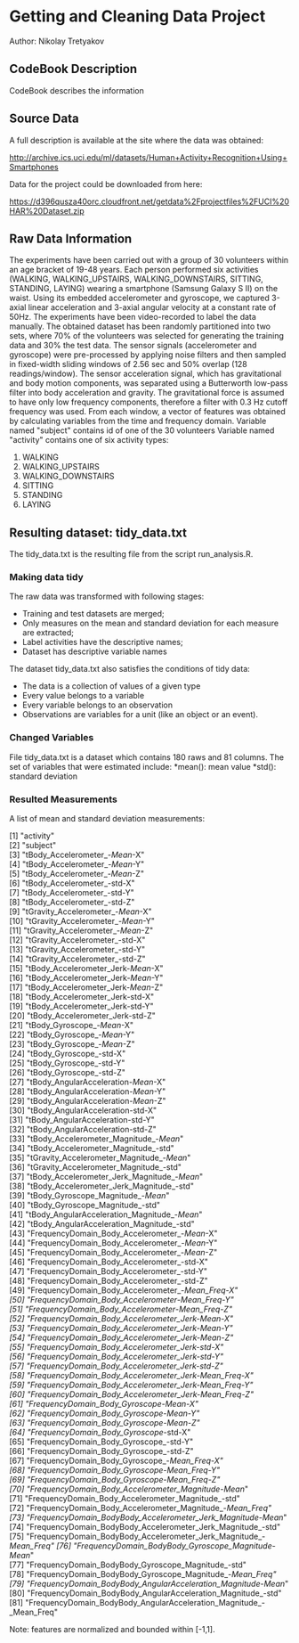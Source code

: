 # Getting and Cleaning Data Project
Author: Nikolay Tretyakov
## CodeBook Description

CodeBook describes the information 


## Source Data

A full description is available at the site where the data was obtained:

http://archive.ics.uci.edu/ml/datasets/Human+Activity+Recognition+Using+Smartphones

Data for the project could be downloaded from here:

https://d396qusza40orc.cloudfront.net/getdata%2Fprojectfiles%2FUCI%20HAR%20Dataset.zip 

## Raw Data Information

The experiments have been carried out with a group of 30 volunteers within an age bracket of 19-48 years. Each person performed six activities (WALKING, WALKING_UPSTAIRS, WALKING_DOWNSTAIRS, SITTING, STANDING, LAYING) wearing a smartphone (Samsung Galaxy S II) on the waist. Using its embedded accelerometer and gyroscope, we captured 3-axial linear acceleration and 3-axial angular velocity at a constant rate of 50Hz. The experiments have been video-recorded to label the data manually. The obtained dataset has been randomly partitioned into two sets, where 70% of the volunteers was selected for generating the training data and 30% the test data.
The sensor signals (accelerometer and gyroscope) were pre-processed by applying noise filters and then sampled in fixed-width sliding windows of 2.56 sec and 50% overlap (128 readings/window). The sensor acceleration signal, which has gravitational and body motion components, was separated using a Butterworth low-pass filter into body acceleration and gravity. The gravitational force is assumed to have only low frequency components, therefore a filter with 0.3 Hz cutoff frequency was used. From each window, a vector of features was obtained by calculating variables from the time and frequency domain.
Variable named "subject" contains id of one of the 30 volunteers
Variable named "activity" contains one of six activity types: 
1. WALKING
2. WALKING_UPSTAIRS
3. WALKING_DOWNSTAIRS
4. SITTING
5. STANDING
6. LAYING

## Resulting dataset: tidy_data.txt

The tidy_data.txt is the resulting file from the script run_analysis.R. 

### Making data tidy

The raw data was transformed with following stages:

-  Training and test datasets are merged;
-  Only measures on the mean and standard deviation for each measure are extracted;
-  Label activities have the descriptive names;
-  Dataset has descriptive variable names

The dataset tidy_data.txt also satisfies the conditions of tidy data:

- The data is a collection of values of a given type
- Every value belongs to a variable
- Every variable belongs to an observation
- Observations are variables for a unit (like an object or an event).

### Changed Variables

File tidy_data.txt is a dataset which contains 180 raws and 81 columns. The set of variables that were estimated include:
*mean(): mean value
*std(): standard deviation

### Resulted Measurements

A list of mean and standard deviation measurements:

 [1] "activity"                                                          
 [2] "subject"                                                           
 [3] "tBody_Accelerometer_-_Mean_-X"                                     
 [4] "tBody_Accelerometer_-_Mean_-Y"                                     
 [5] "tBody_Accelerometer_-_Mean_-Z"                                     
 [6] "tBody_Accelerometer_-std-X"                                        
 [7] "tBody_Accelerometer_-std-Y"                                        
 [8] "tBody_Accelerometer_-std-Z"                                        
 [9] "tGravity_Accelerometer_-_Mean_-X"                                  
[10] "tGravity_Accelerometer_-_Mean_-Y"                                  
[11] "tGravity_Accelerometer_-_Mean_-Z"                                  
[12] "tGravity_Accelerometer_-std-X"                                     
[13] "tGravity_Accelerometer_-std-Y"                                     
[14] "tGravity_Accelerometer_-std-Z"                                     
[15] "tBody_Accelerometer_Jerk-_Mean_-X"                                 
[16] "tBody_Accelerometer_Jerk-_Mean_-Y"                                 
[17] "tBody_Accelerometer_Jerk-_Mean_-Z"                                 
[18] "tBody_Accelerometer_Jerk-std-X"                                    
[19] "tBody_Accelerometer_Jerk-std-Y"                                    
[20] "tBody_Accelerometer_Jerk-std-Z"                                    
[21] "tBody_Gyroscope_-_Mean_-X"                                         
[22] "tBody_Gyroscope_-_Mean_-Y"                                         
[23] "tBody_Gyroscope_-_Mean_-Z"                                         
[24] "tBody_Gyroscope_-std-X"                                            
[25] "tBody_Gyroscope_-std-Y"                                            
[26] "tBody_Gyroscope_-std-Z"                                            
[27] "tBody_AngularAcceleration-_Mean_-X"                                
[28] "tBody_AngularAcceleration-_Mean_-Y"                                
[29] "tBody_AngularAcceleration-_Mean_-Z"                                
[30] "tBody_AngularAcceleration-std-X"                                   
[31] "tBody_AngularAcceleration-std-Y"                                   
[32] "tBody_AngularAcceleration-std-Z"                                   
[33] "tBody_Accelerometer_Magnitude_-_Mean_"                             
[34] "tBody_Accelerometer_Magnitude_-std"                                
[35] "tGravity_Accelerometer_Magnitude_-_Mean_"                          
[36] "tGravity_Accelerometer_Magnitude_-std"                             
[37] "tBody_Accelerometer_Jerk_Magnitude_-_Mean_"                        
[38] "tBody_Accelerometer_Jerk_Magnitude_-std"                           
[39] "tBody_Gyroscope_Magnitude_-_Mean_"                                 
[40] "tBody_Gyroscope_Magnitude_-std"                                    
[41] "tBody_AngularAcceleration_Magnitude_-_Mean_"                       
[42] "tBody_AngularAcceleration_Magnitude_-std"                          
[43] "FrequencyDomain_Body_Accelerometer_-_Mean_-X"                      
[44] "FrequencyDomain_Body_Accelerometer_-_Mean_-Y"                      
[45] "FrequencyDomain_Body_Accelerometer_-_Mean_-Z"                      
[46] "FrequencyDomain_Body_Accelerometer_-std-X"                         
[47] "FrequencyDomain_Body_Accelerometer_-std-Y"                         
[48] "FrequencyDomain_Body_Accelerometer_-std-Z"                         
[49] "FrequencyDomain_Body_Accelerometer_-_Mean_Freq-X"                  
[50] "FrequencyDomain_Body_Accelerometer_-_Mean_Freq-Y"                  
[51] "FrequencyDomain_Body_Accelerometer_-_Mean_Freq-Z"                  
[52] "FrequencyDomain_Body_Accelerometer_Jerk-_Mean_-X"                  
[53] "FrequencyDomain_Body_Accelerometer_Jerk-_Mean_-Y"                  
[54] "FrequencyDomain_Body_Accelerometer_Jerk-_Mean_-Z"                  
[55] "FrequencyDomain_Body_Accelerometer_Jerk-std-X"                     
[56] "FrequencyDomain_Body_Accelerometer_Jerk-std-Y"                     
[57] "FrequencyDomain_Body_Accelerometer_Jerk-std-Z"                     
[58] "FrequencyDomain_Body_Accelerometer_Jerk-_Mean_Freq-X"              
[59] "FrequencyDomain_Body_Accelerometer_Jerk-_Mean_Freq-Y"              
[60] "FrequencyDomain_Body_Accelerometer_Jerk-_Mean_Freq-Z"              
[61] "FrequencyDomain_Body_Gyroscope_-_Mean_-X"                          
[62] "FrequencyDomain_Body_Gyroscope_-_Mean_-Y"                          
[63] "FrequencyDomain_Body_Gyroscope_-_Mean_-Z"                          
[64] "FrequencyDomain_Body_Gyroscope_-std-X"                             
[65] "FrequencyDomain_Body_Gyroscope_-std-Y"                             
[66] "FrequencyDomain_Body_Gyroscope_-std-Z"                             
[67] "FrequencyDomain_Body_Gyroscope_-_Mean_Freq-X"                      
[68] "FrequencyDomain_Body_Gyroscope_-_Mean_Freq-Y"                      
[69] "FrequencyDomain_Body_Gyroscope_-_Mean_Freq-Z"                      
[70] "FrequencyDomain_Body_Accelerometer_Magnitude_-_Mean_"              
[71] "FrequencyDomain_Body_Accelerometer_Magnitude_-std"                 
[72] "FrequencyDomain_Body_Accelerometer_Magnitude_-_Mean_Freq"          
[73] "FrequencyDomain_BodyBody_Accelerometer_Jerk_Magnitude_-_Mean_"     
[74] "FrequencyDomain_BodyBody_Accelerometer_Jerk_Magnitude_-std"        
[75] "FrequencyDomain_BodyBody_Accelerometer_Jerk_Magnitude_-_Mean_Freq" 
[76] "FrequencyDomain_BodyBody_Gyroscope_Magnitude_-_Mean_"              
[77] "FrequencyDomain_BodyBody_Gyroscope_Magnitude_-std"                 
[78] "FrequencyDomain_BodyBody_Gyroscope_Magnitude_-_Mean_Freq"          
[79] "FrequencyDomain_BodyBody_AngularAcceleration_Magnitude_-_Mean_"    
[80] "FrequencyDomain_BodyBody_AngularAcceleration_Magnitude_-std"       
[81] "FrequencyDomain_BodyBody_AngularAcceleration_Magnitude_-_Mean_Freq" 

Note: features are normalized and bounded within [-1,1].
